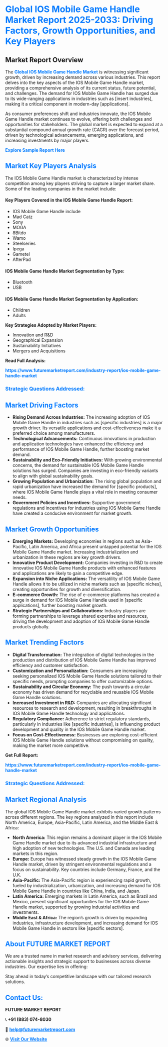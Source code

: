<h1 style="color: #007BFF;">Global IOS Mobile Game Handle Market Report 2025-2033: Driving Factors, Growth Opportunities, and Key Players</h1>

<section id="overview">
<h2>Market Report Overview</h2>
<p>The <a href="https://www.futuremarketreport.com/industry-report/ios-mobile-game-handle-market" style="color: #007BFF; text-decoration: none;"><strong>Global IOS Mobile Game Handle Market</strong></a> is witnessing significant growth, driven by increasing demand across various industries. This report delves into the key aspects of the IOS Mobile Game Handle market, providing a comprehensive analysis of its current status, future potential, and challenges. The demand for IOS Mobile Game Handle has surged due to its wide-ranging applications in industries such as [insert industries], making it a critical component in modern-day [applications].</p>
<p>As consumer preferences shift and industries innovate, the IOS Mobile Game Handle market continues to evolve, offering both challenges and opportunities for stakeholders. The global market is expected to expand at a substantial compound annual growth rate (CAGR) over the forecast period, driven by technological advancements, emerging applications, and increasing investments by major players.</p>
</section>

<section id="overview">
<p><a href="https://www.futuremarketreport.com/request-sample/reportId=98725" style="color: #007BFF; text-decoration: none;"><strong>Explore Sample Report Here</strong></a></p>
</section>

<section id="key-players">
<h2 style="color: #007BFF;">Market Key Players Analysis</h2>
<p>The IOS Mobile Game Handle market is characterized by intense competition among key players striving to capture a larger market share. Some of the leading companies in the market include:</p>
<h4>Key Players Covered in the IOS Mobile Game Handle Report:</h4>
<ul><li>IOS Mobile Game Handle include</li><li>Mad Catz</li><li>Sony</li><li>MOGA</li><li>8Bitdo</li><li>Wamo</li><li>Steelseries</li><li>Ipega</li><li>Gametel</li><li>AfterPad</li></ul>
<h4>IOS Mobile Game Handle Market Segmentation by Type:</h4>
<ul><li>Bluetooth</li><li>USB</li></ul>

<h4>IOS Mobile Game Handle Market Segmentation by Application:</h4>
<ul><li>Children</li><li>Adults</li></ul>
<p><strong>Key Strategies Adopted by Market Players:</strong></p>
<ul>
<li>Innovation and R&D</li>
<li>Geographical Expansion</li>
<li>Sustainability Initiatives</li>
<li>Mergers and Acquisitions</li>
</ul>
</section>

<section>
<p><strong>Read Full Analysis: </strong></p><a href="https://www.futuremarketreport.com/industry-report/ios-mobile-game-handle-market" style="color: #007BFF; text-decoration: none;"><strong>https://www.futuremarketreport.com/industry-report/ios-mobile-game-handle-market</strong></a>
<h3 style="color: #007BFF;">Strategic Questions Addressed:</h3>
</section>

<section id="driving-factors">
<h2 style="color: #007BFF;">Market Driving Factors</h2>
<ul>
<li><strong>Rising Demand Across Industries:</strong> The increasing adoption of IOS Mobile Game Handle in industries such as [specific industries] is a major growth driver. Its versatile applications and cost-effectiveness make it a preferred choice among manufacturers.</li>
<li><strong>Technological Advancements:</strong> Continuous innovations in production and application technologies have enhanced the efficiency and performance of IOS Mobile Game Handle, further boosting market demand.</li>
<li><strong>Sustainability and Eco-Friendly Initiatives:</strong> With growing environmental concerns, the demand for sustainable IOS Mobile Game Handle solutions has surged. Companies are investing in eco-friendly variants to align with global sustainability goals.</li>
<li><strong>Growing Population and Urbanization:</strong> The rising global population and rapid urbanization have increased the demand for [specific products], where IOS Mobile Game Handle plays a vital role in meeting consumer needs.</li>
<li><strong>Government Policies and Incentives:</strong> Supportive government regulations and incentives for industries using IOS Mobile Game Handle have created a conducive environment for market growth.</li>
</ul>
</section>

<section id="growth-opportunities">
<h2 style="color: #007BFF;">Market Growth Opportunities</h2>
<ul>
<li><strong>Emerging Markets:</strong> Developing economies in regions such as Asia-Pacific, Latin America, and Africa present untapped potential for the IOS Mobile Game Handle market. Increasing industrialization and urbanization in these regions are key growth drivers.</li>
<li><strong>Innovative Product Development:</strong> Companies investing in R&D to create innovative IOS Mobile Game Handle products with enhanced features and applications are likely to gain a competitive edge.</li>
<li><strong>Expansion into Niche Applications:</strong> The versatility of IOS Mobile Game Handle allows it to be utilized in niche markets such as [specific niches], creating opportunities for growth and diversification.</li>
<li><strong>E-commerce Growth:</strong> The rise of e-commerce platforms has created a surge in demand for IOS Mobile Game Handle used in [specific applications], further boosting market growth.</li>
<li><strong>Strategic Partnerships and Collaborations:</strong> Industry players are forming partnerships to leverage shared expertise and resources, driving the development and adoption of IOS Mobile Game Handle products globally.</li>
</ul>
</section>

<section id="trending-factors">
<h2 style="color: #007BFF;">Market Trending Factors</h2>
<ul>
<li><strong>Digital Transformation:</strong> The integration of digital technologies in the production and distribution of IOS Mobile Game Handle has improved efficiency and customer satisfaction.</li>
<li><strong>Customization and Personalization:</strong> Consumers are increasingly seeking personalized IOS Mobile Game Handle solutions tailored to their specific needs, prompting companies to offer customizable options.</li>
<li><strong>Sustainability and Circular Economy:</strong> The push towards a circular economy has driven demand for recyclable and reusable IOS Mobile Game Handle solutions.</li>
<li><strong>Increased Investment in R&D:</strong> Companies are allocating significant resources to research and development, resulting in breakthroughs in IOS Mobile Game Handle technology and applications.</li>
<li><strong>Regulatory Compliance:</strong> Adherence to strict regulatory standards, particularly in industries like [specific industries], is influencing product development and quality in the IOS Mobile Game Handle market.</li>
<li><strong>Focus on Cost-Effectiveness:</strong> Businesses are exploring cost-efficient IOS Mobile Game Handle solutions without compromising on quality, making the market more competitive.</li>
</ul>
</section>

<section>
<p><strong>Get Full Report: </strong></p><a href="https://www.futuremarketreport.com/industry-report/ios-mobile-game-handle-market" style="color: #007BFF; text-decoration: none;"><strong>https://www.futuremarketreport.com/industry-report/ios-mobile-game-handle-market</strong></a>
<h3 style="color: #007BFF;">Strategic Questions Addressed:</h3>
</section>


<section id="regional-analysis">
<h2 style="color: #007BFF;">Market Regional Analysis</h2>
<p>The global IOS Mobile Game Handle market exhibits varied growth patterns across different regions. The key regions analyzed in this report include North America, Europe, Asia-Pacific, Latin America, and the Middle East & Africa:</p>
<ul>
<li><strong>North America:</strong> This region remains a dominant player in the IOS Mobile Game Handle market due to its advanced industrial infrastructure and high adoption of new technologies. The U.S. and Canada are leading markets in this region.</li>
<li><strong>Europe:</strong> Europe has witnessed steady growth in the IOS Mobile Game Handle market, driven by stringent environmental regulations and a focus on sustainability. Key countries include Germany, France, and the U.K.</li>
<li><strong>Asia-Pacific:</strong> The Asia-Pacific region is experiencing rapid growth, fueled by industrialization, urbanization, and increasing demand for IOS Mobile Game Handle in countries like China, India, and Japan.</li>
<li><strong>Latin America:</strong> Emerging markets in Latin America, such as Brazil and Mexico, present significant opportunities for the IOS Mobile Game Handle market, supported by growing industrial activities and investments.</li>
<li><strong>Middle East & Africa:</strong> The region’s growth is driven by expanding industries, infrastructure development, and increasing demand for IOS Mobile Game Handle in sectors like [specific sectors].</li>
</ul>
</section>

<footer>
<h2 style="color: #007BFF;">About FUTURE MARKET REPORT</h2>
<p>We are a trusted name in market research and advisory services, delivering actionable insights and strategic support to businesses across diverse industries. Our expertise lies in offering:</p>

<p>Stay ahead in today’s competitive landscape with our tailored research solutions.</p>

<h2 style="color: #007BFF;">Contact Us:</h2>
<p><strong>FUTURE MARKET REPORT</strong></p>
<p>📞 <strong>+91 (883) 074-8030</strong></p>
<p>📧 <strong><a href="mailto:help@futuremarketreport.com" style="color: #007BFF;">help@futuremarketreport.com</a></strong></p>
<p>🌐 <strong><a href="https://www.futuremarketreport.com/" style="color: #007BFF;">Visit Our Website</a></strong></p>
</footer>
